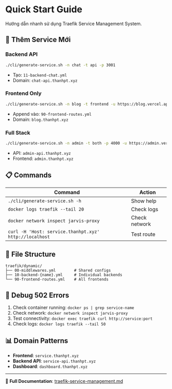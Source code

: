 # Quick Start Guide

Hướng dẫn nhanh sử dụng Traefik Service Management System.

## 🚀 Thêm Service Mới

### Backend API
```bash
./cli/generate-service.sh -n chat -t api -p 3001
```
- Tạo: `11-backend-chat.yml`
- Domain: `chat-api.thanhpt.xyz`

### Frontend Only
```bash  
./cli/generate-service.sh -n blog -t frontend -u https://blog.vercel.app
```
- Append vào: `90-frontend-routes.yml`
- Domain: `blog.thanhpt.xyz`

### Full Stack
```bash
./cli/generate-service.sh -n admin -t both -p 4000 -u https://admin.vercel.app
```
- API: `admin-api.thanhpt.xyz`  
- Frontend: `admin.thanhpt.xyz`

## 📋 Commands

| Command | Action |
|---------|--------|
| `./cli/generate-service.sh -h` | Show help |
| `docker logs traefik --tail 20` | Check logs |
| `docker network inspect jarvis-proxy` | Check network |
| `curl -H 'Host: service.thanhpt.xyz' http://localhost` | Test route |

## 📁 File Structure

```
traefik/dynamic/
├── 00-middlewares.yml        # Shared configs
├── 10-backend-{name}.yml     # Individual backends  
└── 90-frontend-routes.yml    # All frontends
```

## 🔧 Debug 502 Errors

1. Check container running: `docker ps | grep service-name`
2. Check network: `docker network inspect jarvis-proxy`
3. Test connectivity: `docker exec traefik curl http://service:port`
4. Check logs: `docker logs traefik --tail 50`

## 📊 Domain Patterns

- **Frontend**: `service.thanhpt.xyz`
- **Backend API**: `service-api.thanhpt.xyz`  
- **Dashboard**: `dashboard.thanhpt.xyz`

---

📖 **Full Documentation**: [traefik-service-management.md](./traefik-service-management.md) 